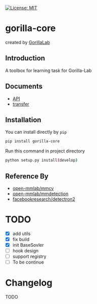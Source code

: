 [![License: MIT](https://img.shields.io/badge/License-MIT-yellow.svg)](https://opensource.org/licenses/MIT)

# gorilla-core

created by [GorillaLab](empty)

## Introduction
A toolbox for learning task for Gorilla-Lab

## Documents
- [API](docs/manual_Chinese.md)
- [transfer](docs/transfer_manual.md)


## Installation
You can install directly by `pip`
```sh
pip install gorilla-core
```
Run this command in project directory
```sh
python setup.py install(develop)
```



## Reference By
- [open-mmlab/mmcv](https://github.com/open-mmlab/mmcv)
- [open-mmlab/mmdetection](https://github.com/open-mmlab/mmdetection)
- [facebookresearch/detectron2](https://github.com/facebookresearch/detectron2)


# TODO
- [x] add utils
- [x] fix build
- [x] init BaseSovler
- [ ] hook design
- [ ] support registry
- [ ] To be continue

# Changelog
TODO
